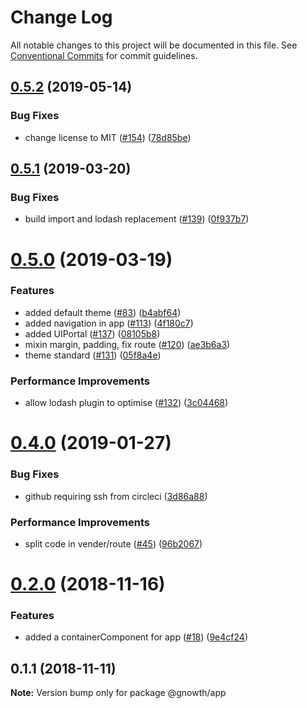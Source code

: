 # Change Log

All notable changes to this project will be documented in this file.
See [Conventional Commits](https://conventionalcommits.org) for commit guidelines.

## [0.5.2](https://github.com/gnowth/entity/compare/v0.5.1...v0.5.2) (2019-05-14)


### Bug Fixes

* change license to MIT ([#154](https://github.com/gnowth/entity/issues/154)) ([78d85be](https://github.com/gnowth/entity/commit/78d85be))





## [0.5.1](https://github.com/gnowth/entity/compare/v0.5.0...v0.5.1) (2019-03-20)


### Bug Fixes

* build import and lodash replacement ([#139](https://github.com/gnowth/entity/issues/139)) ([0f937b7](https://github.com/gnowth/entity/commit/0f937b7))





# [0.5.0](https://github.com/gnowth/entity/compare/v0.4.0...v0.5.0) (2019-03-19)


### Features

* added default theme ([#83](https://github.com/gnowth/entity/issues/83)) ([b4abf64](https://github.com/gnowth/entity/commit/b4abf64))
* added navigation in app ([#113](https://github.com/gnowth/entity/issues/113)) ([4f180c7](https://github.com/gnowth/entity/commit/4f180c7))
* added UIPortal ([#137](https://github.com/gnowth/entity/issues/137)) ([08105b8](https://github.com/gnowth/entity/commit/08105b8))
* mixin margin, padding, fix route ([#120](https://github.com/gnowth/entity/issues/120)) ([ae3b6a3](https://github.com/gnowth/entity/commit/ae3b6a3))
* theme standard ([#131](https://github.com/gnowth/entity/issues/131)) ([05f8a4e](https://github.com/gnowth/entity/commit/05f8a4e))


### Performance Improvements

* allow lodash plugin to optimise ([#132](https://github.com/gnowth/entity/issues/132)) ([3c04468](https://github.com/gnowth/entity/commit/3c04468))





# [0.4.0](https://github.com/gnowth/entity/compare/v0.2.0...v0.4.0) (2019-01-27)


### Bug Fixes

* github requiring ssh from circleci ([3d86a88](https://github.com/gnowth/entity/commit/3d86a88))


### Performance Improvements

* split code in vender/route ([#45](https://github.com/gnowth/entity/issues/45)) ([96b2067](https://github.com/gnowth/entity/commit/96b2067))





# [0.2.0](https://github.com/gnowth/entity/compare/v0.1.1...v0.2.0) (2018-11-16)


### Features

* added a containerComponent for app ([#18](https://github.com/gnowth/entity/issues/18)) ([9e4cf24](https://github.com/gnowth/entity/commit/9e4cf24))





## 0.1.1 (2018-11-11)

**Note:** Version bump only for package @gnowth/app
